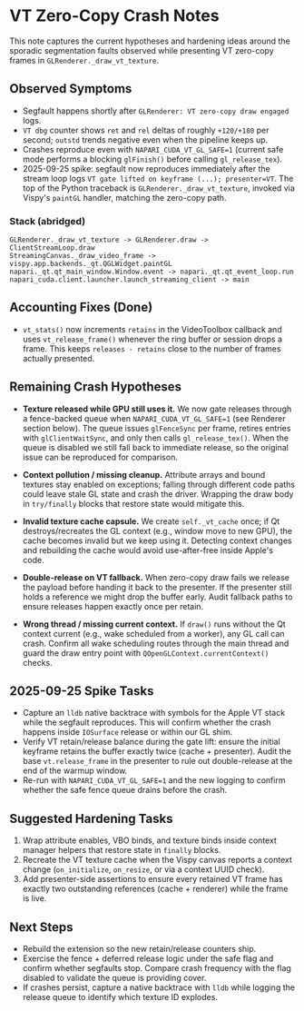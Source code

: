 # VT Zero-Copy Crash Notes

This note captures the current hypotheses and hardening ideas around the
sporadic segmentation faults observed while presenting VT zero-copy frames in
`GLRenderer._draw_vt_texture`.

## Observed Symptoms

- Segfault happens shortly after `GLRenderer: VT zero-copy draw engaged` logs.
- `VT dbg` counter shows `ret` and `rel` deltas of roughly `+120/+180` per
  second; `outstd` trends negative even when the pipeline keeps up.
- Crashes reproduce even with `NAPARI_CUDA_VT_GL_SAFE=1` (current safe mode
  performs a blocking `glFinish()` before calling `gl_release_tex`).
- 2025-09-25 spike: segfault now reproduces immediately after the stream loop
  logs `VT gate lifted on keyframe (...); presenter=VT`. The top of the Python
  traceback is `GLRenderer._draw_vt_texture`, invoked via Vispy's `paintGL`
  handler, matching the zero-copy path.

### Stack (abridged)

```
GLRenderer._draw_vt_texture -> GLRenderer.draw -> ClientStreamLoop.draw
StreamingCanvas._draw_video_frame -> vispy.app.backends._qt.QGLWidget.paintGL
napari._qt.qt_main_window.Window.event -> napari._qt.qt_event_loop.run
napari_cuda.client.launcher.launch_streaming_client -> main
```

## Accounting Fixes (Done)

- `vt_stats()` now increments `retains` in the VideoToolbox callback and uses
  `vt_release_frame()` whenever the ring buffer or session drops a frame. This
  keeps `releases - retains` close to the number of frames actually presented.

## Remaining Crash Hypotheses

- **Texture released while GPU still uses it.** We now gate releases through a
  fence-backed queue when `NAPARI_CUDA_VT_GL_SAFE=1` (see Renderer section
  below). The queue issues `glFenceSync` per frame, retires entries with
  `glClientWaitSync`, and only then calls `gl_release_tex()`. When the queue is
  disabled we still fall back to immediate release, so the original issue can
  be reproduced for comparison.

- **Context pollution / missing cleanup.** Attribute arrays and bound textures
  stay enabled on exceptions; falling through different code paths could leave
  stale GL state and crash the driver. Wrapping the draw body in `try/finally`
  blocks that restore state would mitigate this.

- **Invalid texture cache capsule.** We create `self._vt_cache` once; if Qt
  destroys/recreates the GL context (e.g., window move to new GPU), the cache
  becomes invalid but we keep using it. Detecting context changes and
  rebuilding the cache would avoid use-after-free inside Apple's code.

- **Double-release on VT fallback.** When zero-copy draw fails we release the
  payload before handing it back to the presenter. If the presenter still holds
  a reference we might drop the buffer early. Audit fallback paths to ensure
  releases happen exactly once per retain.

- **Wrong thread / missing current context.** If `draw()` runs without the Qt
  context current (e.g., wake scheduled from a worker), any GL call can crash.
  Confirm all wake scheduling routes through the main thread and guard the draw
  entry point with `QOpenGLContext.currentContext()` checks.

## 2025-09-25 Spike Tasks

- Capture an `lldb` native backtrace with symbols for the Apple VT stack while
  the segfault reproduces. This will confirm whether the crash happens inside
  `IOSurface` release or within our GL shim.
- Verify VT retain/release balance during the gate lift: ensure the initial
  keyframe retains the buffer exactly twice (cache + presenter). Audit the base
  `vt.release_frame` in the presenter to rule out double-release at the end of
  the warmup window.
- Re-run with `NAPARI_CUDA_VT_GL_SAFE=1` and the new logging to confirm whether
  the safe fence queue drains before the crash.

## Suggested Hardening Tasks

1. Wrap attribute enables, VBO binds, and texture binds inside context manager
   helpers that restore state in `finally` blocks.
2. Recreate the VT texture cache when the Vispy canvas reports a context
   change (`on_initialize`, `on_resize`, or via a context UUID check).
3. Add presenter-side assertions to ensure every retained VT frame has exactly
   two outstanding references (cache + renderer) while the frame is live.

## Next Steps

- Rebuild the extension so the new retain/release counters ship.
- Exercise the fence + deferred release logic under the safe flag and confirm
  whether segfaults stop. Compare crash frequency with the flag disabled to
  validate the queue is providing cover.
- If crashes persist, capture a native backtrace with `lldb` while logging the
  release queue to identify which texture ID explodes.
